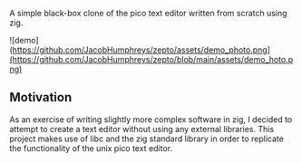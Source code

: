 A simple black-box clone of the pico text editor written from scratch using zig.

![demo](https://github.com/JacobHumphreys/zepto/assets/demo_photo.png](https://github.com/JacobHumphreys/zepto/blob/main/assets/demo_hoto.png)

## Motivation
As an exercise of writing slightly more complex software in zig, I decided to attempt to create
a text editor without using any external libraries. This project makes use of libc and the zig 
standard library in order to replicate the functionality of the unix pico text editor.

